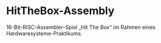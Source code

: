 # HitTheBox-Assembly
16-Bit-RISC-Assembler-Spiel „Hit The Box“ im Rahmen eines Hardwaresysteme-Praktikums.
